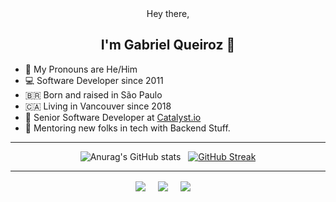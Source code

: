 <div align="center">
  Hey there,
  <h2> I'm Gabriel Queiroz 👋 </h2>
</div>

- 💬 My Pronouns are He/Him
- 💻 Software Developer since 2011
- 🇧🇷 Born and raised in São Paulo
- 🇨🇦 Living in Vancouver since 2018
- 💼 Senior Software Developer at [Catalyst.io](catalyst.io)
- 🌱 Mentoring new folks in tech with Backend Stuff.

---

<div align="center">

![Anurag's GitHub stats](https://github-readme-stats.vercel.app/api?username=gabrielqueiroz&show_icons=true&theme=nord&include_all_commits=true&count_private=true&hide_border=true)
&nbsp;
[![GitHub Streak](https://github-readme-streak-stats.herokuapp.com/?user=gabrielqueiroz&theme=nord&hide_border=true)](https://git.io/streak-stats)

</div>

---

<div align="center">
  <a href="linkedin.com/in/gabrielfatec/" target="blank"><img align="center" src="https://img.shields.io/badge/Linkedin-0077B5?style=for-the-badge&logo=linkedin&logoColor=white" /></a> &nbsp;&nbsp;&nbsp; 
   <a href="mailto:gabriel.fatec@hotmail.com" target="blank"><img align="center" src="https://img.shields.io/badge/Mail-D14836?style=for-the-badge&logo=mail.ru&logoColor=white" /></a> &nbsp;&nbsp;&nbsp;
   <a href="gabrielqueiroz.github.io" target="blank"><img align="center" src="https://img.shields.io/badge/github.io-181717?style=for-the-badge&logo=github&logoColor=white" /></a> &nbsp;&nbsp;&nbsp;
</div>
